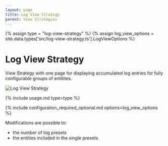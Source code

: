 ```yaml
---
layout: page
title: Log View Strategy
parent: View Strategies
---
```


{% assign type = "log-view-strategy" %}
{% assign log_view_options = site.data.types['src/log-view-strategy.ts'].LogViewOptions %}

# Log View Strategy

View Strategy with one page for displaying accumulated log entries for fully configurable groups of entitites.

<img src="{{site.baseurl}}/assets/log/log-view-strategy.gif" alt="Log View Strategy" style="max-height: 20rem;" />

{% include usage.md type=type %}

{% include configuration_required_optional.md options=log_view_options %}

Modifications are possible to:

- the number of log presets
- the entities included in the single presets
